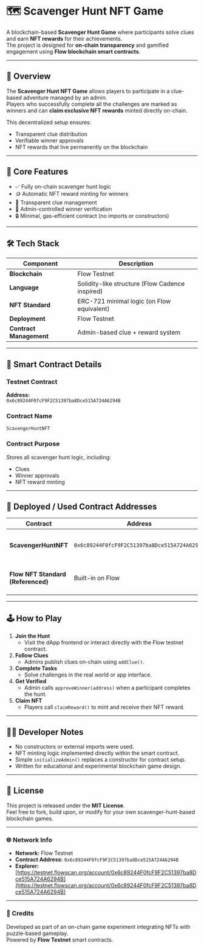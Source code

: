 # 🗺️ Scavenger Hunt NFT Game

A blockchain-based **Scavenger Hunt Game** where participants solve clues and earn **NFT rewards** for their achievements.  
The project is designed for **on-chain transparency** and gamified engagement using **Flow blockchain smart contracts**.

---

## 🚀 Overview

The **Scavenger Hunt NFT Game** allows players to participate in a clue-based adventure managed by an admin.  
Players who successfully complete all the challenges are marked as winners and can **claim exclusive NFT rewards** minted directly on-chain.

This decentralized setup ensures:
- Transparent clue distribution
- Verifiable winner approvals
- NFT rewards that live permanently on the blockchain

---

## 🧩 Core Features

- ✅ Fully on-chain scavenger hunt logic  
- 🪙 Automatic NFT reward minting for winners  
- 🧠 Transparent clue management  
- 🧍 Admin-controlled winner verification  
- 🔒 Minimal, gas-efficient contract (no imports or constructors)

---

## 🛠️ Tech Stack

| Component | Description |
|------------|-------------|
| **Blockchain** | Flow Testnet |
| **Language** | Solidity-like structure (Flow Cadence inspired) |
| **NFT Standard** | ERC-721 minimal logic (on Flow equivalent) |
| **Deployment** | Flow Testnet |
| **Contract Management** | Admin-based clue + reward system |

---

## 📄 Smart Contract Details

### Testnet Contract
**Address:**  
`0x6c89244F0fcF9F2C51397ba8Dce515A724A6294B`

### Contract Name  
`ScavengerHuntNFT`

### Contract Purpose  
Stores all scavenger hunt logic, including:
- Clues
- Winner approvals
- NFT reward minting

---

## 🔗 Deployed / Used Contract Addresses

| Contract | Address | Network | Description |
|-----------|----------|----------|--------------|
| **ScavengerHuntNFT** | `0x6c89244F0fcF9F2C51397ba8Dce515A724A6294B` | Flow Testnet | Core game logic and NFT minting |
| **Flow NFT Standard (Referenced)** | Built-in on Flow | Flow Testnet | NFT interface used by this game |

---

## 🕹️ How to Play

1. **Join the Hunt**
   - Visit the dApp frontend or interact directly with the Flow testnet contract.
2. **Follow Clues**
   - Admins publish clues on-chain using `addClue()`.
3. **Complete Tasks**
   - Solve challenges in the real world or app interface.
4. **Get Verified**
   - Admin calls `approveWinner(address)` when a participant completes the hunt.
5. **Claim NFT**
   - Players call `claimReward()` to mint and receive their NFT reward.

---

## 🧑‍💻 Developer Notes

- No constructors or external imports were used.  
- NFT minting logic implemented directly within the smart contract.  
- Simple `initializeAdmin()` replaces a constructor for contract setup.  
- Written for educational and experimental blockchain game design.

---

## 📜 License

This project is released under the **MIT License**.  
Feel free to fork, build upon, or modify for your own scavenger-hunt-based blockchain games.

---

### 🌐 Network Info

- **Network:** Flow Testnet  
- **Contract Address:** `0x6c89244F0fcF9F2C51397ba8Dce515A724A6294B`  
- **Explorer:** [https://testnet.flowscan.org/account/0x6c89244F0fcF9F2C51397ba8Dce515A724A6294B](https://testnet.flowscan.org/account/0x6c89244F0fcF9F2C51397ba8Dce515A724A6294B)

---

### 👾 Credits

Developed as part of an on-chain game experiment integrating NFTs with puzzle-based gameplay.  
Powered by **Flow Testnet** smart contracts.
